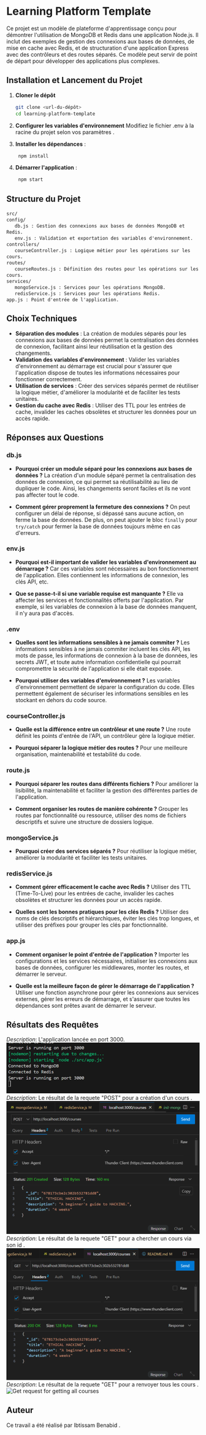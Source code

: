 # Learning Platform Template

Ce projet est un modèle de plateforme d'apprentissage conçu pour démontrer l'utilisation de MongoDB et Redis dans une application Node.js. Il inclut des exemples de gestion des connexions aux bases de données, de mise en cache avec Redis, et de structuration d'une application Express avec des contrôleurs et des routes séparés. Ce modèle peut servir de point de départ pour développer des applications plus complexes.

## Installation et Lancement du Projet

1. **Cloner le dépôt**
     ```sh
     git clone <url-du-dépôt>
     cd learning-platform-template

2. **Configurer les variables d'environnement**
Modifiez le fichier .env à la racine du projet selon vos paramètres .

3. **Installer les dépendances** :
    ```sh
     npm install


4. **Démarrer l'application** :
    ```sh
     npm start

## Structure du Projet

```
src/
config/
   db.js : Gestion des connexions aux bases de données MongoDB et Redis.
   env.js : Validation et exportation des variables d'environnement.
controllers/
   courseController.js : Logique métier pour les opérations sur les cours.
routes/
   courseRoutes.js : Définition des routes pour les opérations sur les cours.
services/
   mongoService.js : Services pour les opérations MongoDB.
   redisService.js : Services pour les opérations Redis.
app.js : Point d'entrée de l'application.
```

## Choix Techniques

- **Séparation des modules** : La création de modules séparés pour les connexions aux bases de données permet la centralisation des données de connexion, facilitant ainsi leur réutilisation et la gestion des changements.
- **Validation des variables d'environnement** : Valider les variables d'environnement au démarrage est crucial pour s'assurer que l'application dispose de toutes les informations nécessaires pour fonctionner correctement.
- **Utilisation de services** : Créer des services séparés permet de réutiliser la logique métier, d'améliorer la modularité et de faciliter les tests unitaires.
- **Gestion du cache avec Redis** : Utiliser des TTL pour les entrées de cache, invalider les caches obsolètes et structurer les données pour un accès rapide.

## Réponses aux Questions

### db.js

- **Pourquoi créer un module séparé pour les connexions aux bases de données ?**
   La création d'un module séparé permet la centralisation des données de connexion, ce qui permet sa réutilisabilité au lieu de dupliquer le code. Ainsi, les changements seront faciles et ils ne vont pas affecter tout le code.

- **Comment gérer proprement la fermeture des connexions ?**
   On peut configurer un délai de réponse, si dépassé sans aucune action, on ferme la base de données. De plus, on peut ajouter le bloc `finally` pour `try/catch` pour fermer la base de données toujours même en cas d'erreurs.

### env.js

- **Pourquoi est-il important de valider les variables d'environnement au démarrage ?**
   Car ces variables sont nécessaires au bon fonctionnement de l'application. Elles contiennent les informations de connexion, les clés API, etc.

- **Que se passe-t-il si une variable requise est manquante ?**
   Elle va affecter les services et fonctionnalités offerts par l'application. Par exemple, si les variables de connexion à la base de données manquent, il n'y aura pas d'accès.

### .env

- **Quelles sont les informations sensibles à ne jamais commiter ?**
   Les informations sensibles à ne jamais commiter incluent les clés API, les mots de passe, les informations de connexion à la base de données, les secrets JWT, et toute autre information confidentielle qui pourrait compromettre la sécurité de l'application si elle était exposée.

- **Pourquoi utiliser des variables d'environnement ?**
   Les variables d'environnement permettent de séparer la configuration du code. Elles permettent également de sécuriser les informations sensibles en les stockant en dehors du code source.

### courseController.js

- **Quelle est la différence entre un contrôleur et une route ?**
   Une route définit les points d'entrée de l'API, un contrôleur gère la logique métier.

- **Pourquoi séparer la logique métier des routes ?**
   Pour une meilleure organisation, maintenabilité et testabilité du code.

### route.js

- **Pourquoi séparer les routes dans différents fichiers ?**
   Pour améliorer la lisibilité, la maintenabilité et faciliter la gestion des différentes parties de l'application.

- **Comment organiser les routes de manière cohérente ?**
   Grouper les routes par fonctionnalité ou ressource, utiliser des noms de fichiers descriptifs et suivre une structure de dossiers logique.

### mongoService.js

- **Pourquoi créer des services séparés ?**
   Pour réutiliser la logique métier, améliorer la modularité et faciliter les tests unitaires.

### redisService.js

- **Comment gérer efficacement le cache avec Redis ?**
   Utiliser des TTL (Time-To-Live) pour les entrées de cache, invalider les caches obsolètes et structurer les données pour un accès rapide.

- **Quelles sont les bonnes pratiques pour les clés Redis ?**
   Utiliser des noms de clés descriptifs et hiérarchiques, éviter les clés trop longues, et utiliser des préfixes pour grouper les clés par fonctionnalité.

### app.js

- **Comment organiser le point d'entrée de l'application ?**
   Importer les configurations et les services nécessaires, initialiser les connexions aux bases de données, configurer les middlewares, monter les routes, et démarrer le serveur.

- **Quelle est la meilleure façon de gérer le démarrage de l'application ?**
   Utiliser une fonction asynchrone pour gérer les connexions aux services externes, gérer les erreurs de démarrage, et s'assurer que toutes les dépendances sont prêtes avant de démarrer le serveur.

## Résultats des Requêtes

*Description*: L'application lancée en port 3000.
![App running](./screenshots/Acces_au_bd.png)
*Description*: Le résultat de la requete "POST" pour a création d'un cours .
![Post request for creating a course](./screenshots/create_course.png)
*Description*: Le résultat de la requete "GET" pour a chercher un cours via son id .
![Get request for getting a course by id](./screenshots/get_course.png)
*Description*: Le résultat de la requete "GET" pour a renvoyer tous les cours .
![Get request for getting all courses](./screenshots/get_course_stats.png)


## Auteur

Ce travail a été réalisé par Ibtissam Benabid .
